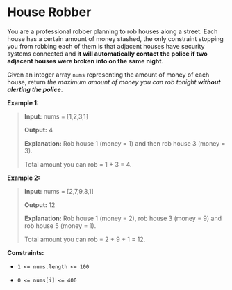 # House Robber

You are a professional robber planning to rob houses along a street. Each house has a certain amount of money stashed, the only constraint stopping you from robbing each of them is that adjacent houses have security systems connected and <b>it will automatically contact the police if two adjacent houses were broken into on the same night</b>.

Given an integer array <code>nums</code> representing the amount of money of each house, return *the maximum amount of money you can rob tonight <b>without alerting the police</b>*.


**Example 1:**
>
> **Input:** nums = [1,2,3,1]
>
> **Output:** 4
>
> **Explanation:** Rob house 1 (money = 1) and then rob house 3 (money = 3).
>
> Total amount you can rob = 1 + 3 = 4.

**Example 2:**
>
> **Input:** nums = [2,7,9,3,1]
>
> **Output:** 12
>
> **Explanation:** Rob house 1 (money = 2), rob house 3 (money = 9) and rob house 5 (money = 1).
>
> Total amount you can rob = 2 + 9 + 1 = 12.


**Constraints:**

- <code>1 &lt;= nums.length &lt;= 100</code>

- <code>0 &lt;= nums[i] &lt;= 400</code>
